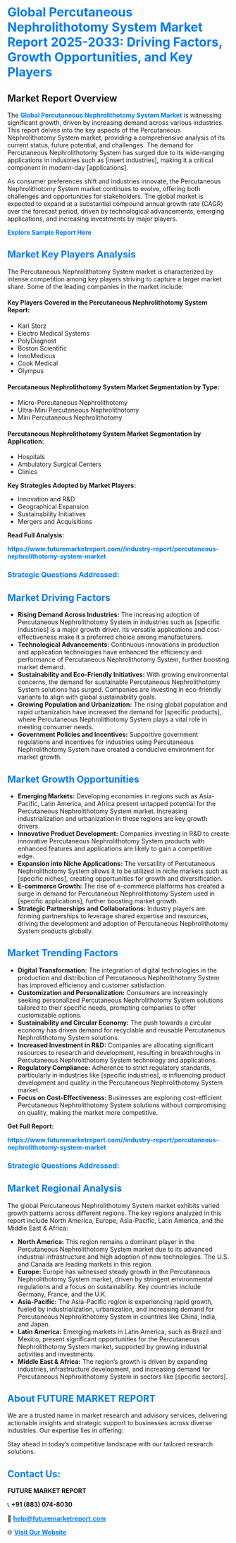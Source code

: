 <h1 style="color: #007BFF;">Global Percutaneous Nephrolithotomy System Market Report 2025-2033: Driving Factors, Growth Opportunities, and Key Players</h1>

<section id="overview">
<h2>Market Report Overview</h2>
<p>The <a href="https://www.futuremarketreport.com//industry-report/percutaneous-nephrolithotomy-system-market" style="color: #007BFF; text-decoration: none;"><strong>Global Percutaneous Nephrolithotomy System Market</strong></a> is witnessing significant growth, driven by increasing demand across various industries. This report delves into the key aspects of the Percutaneous Nephrolithotomy System market, providing a comprehensive analysis of its current status, future potential, and challenges. The demand for Percutaneous Nephrolithotomy System has surged due to its wide-ranging applications in industries such as [insert industries], making it a critical component in modern-day [applications].</p>
<p>As consumer preferences shift and industries innovate, the Percutaneous Nephrolithotomy System market continues to evolve, offering both challenges and opportunities for stakeholders. The global market is expected to expand at a substantial compound annual growth rate (CAGR) over the forecast period, driven by technological advancements, emerging applications, and increasing investments by major players.</p>
</section>

<section id="overview">
<p><a href="https://www.futuremarketreport.com//request-sample/reportId=77201" style="color: #007BFF; text-decoration: none;"><strong>Explore Sample Report Here</strong></a></p>
</section>

<section id="key-players">
<h2 style="color: #007BFF;">Market Key Players Analysis</h2>
<p>The Percutaneous Nephrolithotomy System market is characterized by intense competition among key players striving to capture a larger market share. Some of the leading companies in the market include:</p>
<h4>Key Players Covered in the Percutaneous Nephrolithotomy System Report:</h4>
<ul><li>Karl Storz</li><li>Electro Medical Systems</li><li>PolyDiagnost</li><li>Boston Scientific</li><li>InnoMedicus</li><li>Cook Medical</li><li>Olympus</li></ul>
<h4>Percutaneous Nephrolithotomy System Market Segmentation by Type:</h4>
<ul><li>Micro-Percutaneous Nephrolithotomy</li><li>Ultra-Mini Percutaneous Nephrolithotomy</li><li>Mini Percutaneous Nephrolithotomy</li></ul>

<h4>Percutaneous Nephrolithotomy System Market Segmentation by Application:</h4>
<ul><li>Hospitals</li><li>Ambulatory Surgical Centers</li><li>Clinics</li></ul>
<p><strong>Key Strategies Adopted by Market Players:</strong></p>
<ul>
<li>Innovation and R&D</li>
<li>Geographical Expansion</li>
<li>Sustainability Initiatives</li>
<li>Mergers and Acquisitions</li>
</ul>
</section>

<section>
<p><strong>Read Full Analysis: </strong></p><a href="https://www.futuremarketreport.com//industry-report/percutaneous-nephrolithotomy-system-market" style="color: #007BFF; text-decoration: none;"><strong>https://www.futuremarketreport.com//industry-report/percutaneous-nephrolithotomy-system-market</strong></a>
<h3 style="color: #007BFF;">Strategic Questions Addressed:</h3>
</section>

<section id="driving-factors">
<h2 style="color: #007BFF;">Market Driving Factors</h2>
<ul>
<li><strong>Rising Demand Across Industries:</strong> The increasing adoption of Percutaneous Nephrolithotomy System in industries such as [specific industries] is a major growth driver. Its versatile applications and cost-effectiveness make it a preferred choice among manufacturers.</li>
<li><strong>Technological Advancements:</strong> Continuous innovations in production and application technologies have enhanced the efficiency and performance of Percutaneous Nephrolithotomy System, further boosting market demand.</li>
<li><strong>Sustainability and Eco-Friendly Initiatives:</strong> With growing environmental concerns, the demand for sustainable Percutaneous Nephrolithotomy System solutions has surged. Companies are investing in eco-friendly variants to align with global sustainability goals.</li>
<li><strong>Growing Population and Urbanization:</strong> The rising global population and rapid urbanization have increased the demand for [specific products], where Percutaneous Nephrolithotomy System plays a vital role in meeting consumer needs.</li>
<li><strong>Government Policies and Incentives:</strong> Supportive government regulations and incentives for industries using Percutaneous Nephrolithotomy System have created a conducive environment for market growth.</li>
</ul>
</section>

<section id="growth-opportunities">
<h2 style="color: #007BFF;">Market Growth Opportunities</h2>
<ul>
<li><strong>Emerging Markets:</strong> Developing economies in regions such as Asia-Pacific, Latin America, and Africa present untapped potential for the Percutaneous Nephrolithotomy System market. Increasing industrialization and urbanization in these regions are key growth drivers.</li>
<li><strong>Innovative Product Development:</strong> Companies investing in R&D to create innovative Percutaneous Nephrolithotomy System products with enhanced features and applications are likely to gain a competitive edge.</li>
<li><strong>Expansion into Niche Applications:</strong> The versatility of Percutaneous Nephrolithotomy System allows it to be utilized in niche markets such as [specific niches], creating opportunities for growth and diversification.</li>
<li><strong>E-commerce Growth:</strong> The rise of e-commerce platforms has created a surge in demand for Percutaneous Nephrolithotomy System used in [specific applications], further boosting market growth.</li>
<li><strong>Strategic Partnerships and Collaborations:</strong> Industry players are forming partnerships to leverage shared expertise and resources, driving the development and adoption of Percutaneous Nephrolithotomy System products globally.</li>
</ul>
</section>

<section id="trending-factors">
<h2 style="color: #007BFF;">Market Trending Factors</h2>
<ul>
<li><strong>Digital Transformation:</strong> The integration of digital technologies in the production and distribution of Percutaneous Nephrolithotomy System has improved efficiency and customer satisfaction.</li>
<li><strong>Customization and Personalization:</strong> Consumers are increasingly seeking personalized Percutaneous Nephrolithotomy System solutions tailored to their specific needs, prompting companies to offer customizable options.</li>
<li><strong>Sustainability and Circular Economy:</strong> The push towards a circular economy has driven demand for recyclable and reusable Percutaneous Nephrolithotomy System solutions.</li>
<li><strong>Increased Investment in R&D:</strong> Companies are allocating significant resources to research and development, resulting in breakthroughs in Percutaneous Nephrolithotomy System technology and applications.</li>
<li><strong>Regulatory Compliance:</strong> Adherence to strict regulatory standards, particularly in industries like [specific industries], is influencing product development and quality in the Percutaneous Nephrolithotomy System market.</li>
<li><strong>Focus on Cost-Effectiveness:</strong> Businesses are exploring cost-efficient Percutaneous Nephrolithotomy System solutions without compromising on quality, making the market more competitive.</li>
</ul>
</section>

<section>
<p><strong>Get Full Report: </strong></p><a href="https://www.futuremarketreport.com//industry-report/percutaneous-nephrolithotomy-system-market" style="color: #007BFF; text-decoration: none;"><strong>https://www.futuremarketreport.com//industry-report/percutaneous-nephrolithotomy-system-market</strong></a>
<h3 style="color: #007BFF;">Strategic Questions Addressed:</h3>
</section>


<section id="regional-analysis">
<h2 style="color: #007BFF;">Market Regional Analysis</h2>
<p>The global Percutaneous Nephrolithotomy System market exhibits varied growth patterns across different regions. The key regions analyzed in this report include North America, Europe, Asia-Pacific, Latin America, and the Middle East & Africa:</p>
<ul>
<li><strong>North America:</strong> This region remains a dominant player in the Percutaneous Nephrolithotomy System market due to its advanced industrial infrastructure and high adoption of new technologies. The U.S. and Canada are leading markets in this region.</li>
<li><strong>Europe:</strong> Europe has witnessed steady growth in the Percutaneous Nephrolithotomy System market, driven by stringent environmental regulations and a focus on sustainability. Key countries include Germany, France, and the U.K.</li>
<li><strong>Asia-Pacific:</strong> The Asia-Pacific region is experiencing rapid growth, fueled by industrialization, urbanization, and increasing demand for Percutaneous Nephrolithotomy System in countries like China, India, and Japan.</li>
<li><strong>Latin America:</strong> Emerging markets in Latin America, such as Brazil and Mexico, present significant opportunities for the Percutaneous Nephrolithotomy System market, supported by growing industrial activities and investments.</li>
<li><strong>Middle East & Africa:</strong> The region’s growth is driven by expanding industries, infrastructure development, and increasing demand for Percutaneous Nephrolithotomy System in sectors like [specific sectors].</li>
</ul>
</section>

<footer>
<h2 style="color: #007BFF;">About FUTURE MARKET REPORT</h2>
<p>We are a trusted name in market research and advisory services, delivering actionable insights and strategic support to businesses across diverse industries. Our expertise lies in offering:</p>

<p>Stay ahead in today’s competitive landscape with our tailored research solutions.</p>

<h2 style="color: #007BFF;">Contact Us:</h2>
<p><strong>FUTURE MARKET REPORT</strong></p>
<p>📞 <strong>+91 (883) 074-8030</strong></p>
<p>📧 <strong><a href="mailto:help@futuremarketreport.com" style="color: #007BFF;">help@futuremarketreport.com</a></strong></p>
<p>🌐 <strong><a href="https://www.futuremarketreport.com/" style="color: #007BFF;">Visit Our Website</a></strong></p>
</footer>